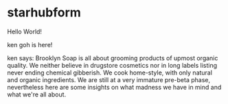 starhubform
===========
Hello World!

ken goh is here!

ken says: Brooklyn Soap is all about grooming products of upmost organic quality. We neither believe in drugstore cosmetics nor in long labels listing never ending chemical gibberish. We cook home-style, with only natural and organic ingredients. We are still at a very immature pre-beta phase, nevertheless here are some insights on what madness we have in mind and what we're all about.